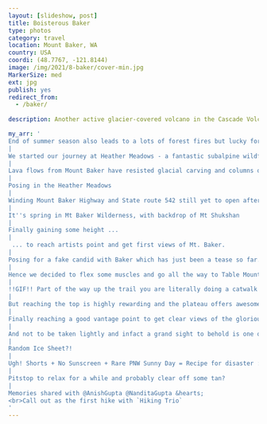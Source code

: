 ```yaml
---
layout: [slideshow, post]
title: Boisterous Baker
type: photos
category: travel
location: Mount Baker, WA
country: USA
coordi: (48.7767, -121.8144)
image: /img/2021/8-baker/cover-min.jpg
MarkerSize: med
ext: jpg
publish: yes
redirect_from:
  - /baker/ 
    
description: Another active glacier-covered volcano in the Cascade Volcanic Arc, Mount Baker is one of the snowiest places in the world. And now that summer if almost ending and with all the snow melted, we felt safe to go and do a hike in the area.

my_arr: '
End of summer season also leads to a lots of forest fires but lucky for us that Mt Baker was completely clear of any smoke!
|
We started our journey at Heather Meadows - a fantastic subalpine wildflower displays with heather and huckleberry meadows that roll for miles 
|
Lava flows from Mount Baker have resisted glacial carving and columns of andesite stand like black anvils against the sky
|
Posing in the Heather Meadows
|
Winding Mount Baker Highway and State route 542 still yet to open after the snow-melt!
|
It''s spring in Mt Baker Wilderness, with backdrop of Mt Shukshan
|
Finally gaining some height ...
|
 ... to reach artists point and get first views of Mt. Baker.
|
Posing for a fake candid with Baker which has just been a tease so far.
|
Hence we decided to flex some muscles and go all the way to Table Mountain which is not for the faint-hearted!
|
!!GIF!! Part of the way up the trail you are literally doing a catwalk on the side of a cliff
|
But reaching the top is highly rewarding and the plateau offers awesome view of Shuksan and Baker.
|
Finally reaching a good vantage point to get clear views of the glorious Mt Baker - the MVP of the hike!
|
And not to be taken lightly and infact a grand sight to behold is one of the worlds most photographed mountains - Shukshan.
|
Random Ice Sheet?!
|
Ugh! Shorts + No Sunscreen + Rare PNW Sunny Day = Recipe for disaster :)
|
Pitstop to relax for a while and probably clear off some tan?
|
Memories shared with @AnishGupta @NanditaGupta &hearts;
<br>Call out as the first hike with `Hiking Trio`
'
---
```

<!-- http://compressjpeg.com -->
<!-- http://compressimage.toolur.com/ 1024, 400-->
<!-- https://ezgif.com/optimize/ remove second and then lossy 50. Best is transparency. Fuzzy 6-->
<!-- https://support.google.com/blogger/thread/1950766?hl=en -->
<!-- bundle exec jekyll serve -->
